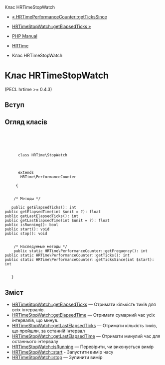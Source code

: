 Клас HRTimeStopWatch

-   [« HRTimePerformanceCounter::getTicksSince](hrtime-performancecounter.gettickssince.html)
    
-   [HRTimeStopWatch::getElapsedTicks »](hrtime-stopwatch.getelapsedticks.html)
    
-   [PHP Manual](index.html)
    
-   [HRTime](book.hrtime.html)
    
-   Клас HRTimeStopWatch
    

# Клас HRTimeStopWatch

(PECL hrtime >= 0.4.3)

## Вступ

## Огляд класів

```classsynopsis


    
    
     
      class HRTime\StopWatch
     

     
      extends
       HRTime\PerformanceCounter
     
     {
    

    /* Методы */
    
   public getElapsedTicks(): int
public getElapsedTime(int $unit = ?): float
public getLastElapsedTicks(): int
public getLastElapsedTime(int $unit = ?): float
public isRunning(): bool
public start(): void
public stop(): void


    /* Наследуемые методы */
    public static HRTime\PerformanceCounter::getFrequency(): int
public static HRTime\PerformanceCounter::getTicks(): int
public static HRTime\PerformanceCounter::getTicksSince(int $start): int


   }
```

## Зміст

-   [HRTimeStopWatch::getElapsedTicks](hrtime-stopwatch.getelapsedticks.html) — Отримати кількість тиків для всіх інтервалів.
-   [HRTimeStopWatch::getElapsedTime](hrtime-stopwatch.getelapsedtime.html) — Отримати сумарний час усіх інтервалів, що минув.
-   [HRTimeStopWatch::getLastElapsedTicks](hrtime-stopwatch.getlastelapsedticks.html) — Отримати кількість тиків, що пройшли, за останній інтервал
-   [HRTimeStopWatch::getLastElapsedTime](hrtime-stopwatch.getlastelapsedtime.html) — Отримати минулий час для останнього інтервалу
-   [HRTimeStopWatch::isRunning](hrtime-stopwatch.isrunning.html) — Перевірити, чи виконується вимір
-   [HRTimeStopWatch::start](hrtime-stopwatch.start.html) - Запустити вимір часу
-   [HRTimeStopWatch::stop](hrtime-stopwatch.stop.html) — Зупинити вимір